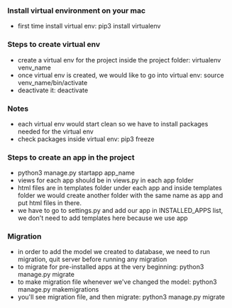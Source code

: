 ### Install virtual environment on your mac
* first time install virtual env: pip3 install virtualenv

### Steps to create virtual env
* create a virtual env for the project inside the project folder: virtualenv venv_name
* once virtual env is created, we would like to go into virtual env: source venv_name/bin/activate
* deactivate it: deactivate

### Notes
* each virtual env would start clean so we have to install packages needed for the virtual env
* check packages inside virtual env: pip3 freeze

### Steps to create an app in the project
* python3 manage.py startapp app_name
* views for each app should be in views.py in each app folder
* html files are in templates folder under each app and inside templates folder we would create another folder with the same name as app and put html files in there.
* we have to go to settings.py and add our app in INSTALLED_APPS list, we don't need to add templates here because we use app

### Migration
* in order to add the model we created to database, we need to run migration, quit server before running any migration
* to migrate for pre-installed apps at the very beginning: python3 manage.py migrate
* to make migration file whenever we've changed the model: python3 manage.py makemigrations
* you'll see migration file, and then migrate: python3 manage.py migrate
